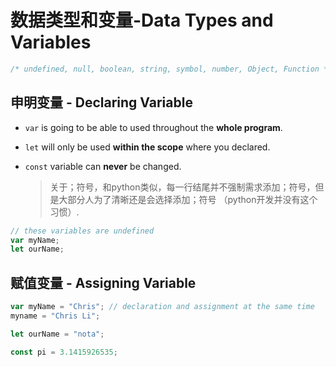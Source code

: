 # 数据类型和变量-Data Types and Variables

```javascript
/* undefined, null, boolean, string, symbol, number, Object, Function */
```

## 申明变量 - Declaring Variable

* `var` is going to be able to used throughout the **whole program**.

* `let` will only be used **within the scope** where you declared.

* `const` variable can **never** be changed.

  > 关于；符号，和python类似，每一行结尾并不强制需求添加；符号，但是大部分人为了清晰还是会选择添加；符号 （python开发并没有这个习惯）.

```js
// these variables are undefined
var myName;
let ourName;
```

## 赋值变量 - Assigning Variable

```js
var myName = "Chris"; // declaration and assignment at the same time
myname = "Chris Li";

let ourName = "nota";

const pi = 3.1415926535;
```



